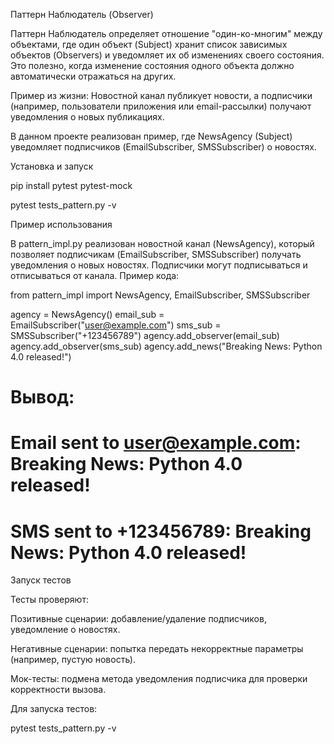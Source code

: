 Паттерн Наблюдатель (Observer)

Паттерн Наблюдатель определяет отношение "один-ко-многим" между объектами, где один объект (Subject) хранит список зависимых объектов (Observers) и уведомляет их об изменениях своего состояния. Это полезно, когда изменение состояния одного объекта должно автоматически отражаться на других.

Пример из жизни: Новостной канал публикует новости, а подписчики (например, пользователи приложения или email-рассылки) получают уведомления о новых публикациях.

В данном проекте реализован пример, где NewsAgency (Subject) уведомляет подписчиков (EmailSubscriber, SMSSubscriber) о новостях.

Установка и запуск

pip install pytest pytest-mock

pytest tests_pattern.py -v

Пример использования

В pattern_impl.py реализован новостной канал (NewsAgency), который позволяет подписчикам (EmailSubscriber, SMSSubscriber) получать уведомления о новых новостях. Подписчики могут подписываться и отписываться от канала. Пример кода:

from pattern_impl import NewsAgency, EmailSubscriber, SMSSubscriber

agency = NewsAgency()
email_sub = EmailSubscriber("user@example.com")
sms_sub = SMSSubscriber("+123456789")
agency.add_observer(email_sub)
agency.add_observer(sms_sub)
agency.add_news("Breaking News: Python 4.0 released!")
# Вывод:
# Email sent to user@example.com: Breaking News: Python 4.0 released!
# SMS sent to +123456789: Breaking News: Python 4.0 released!

Запуск тестов

Тесты проверяют:

Позитивные сценарии: добавление/удаление подписчиков, уведомление о новостях.

Негативные сценарии: попытка передать некорректные параметры (например, пустую новость).

Мок-тесты: подмена метода уведомления подписчика для проверки корректности вызова.

Для запуска тестов:

pytest tests_pattern.py -v